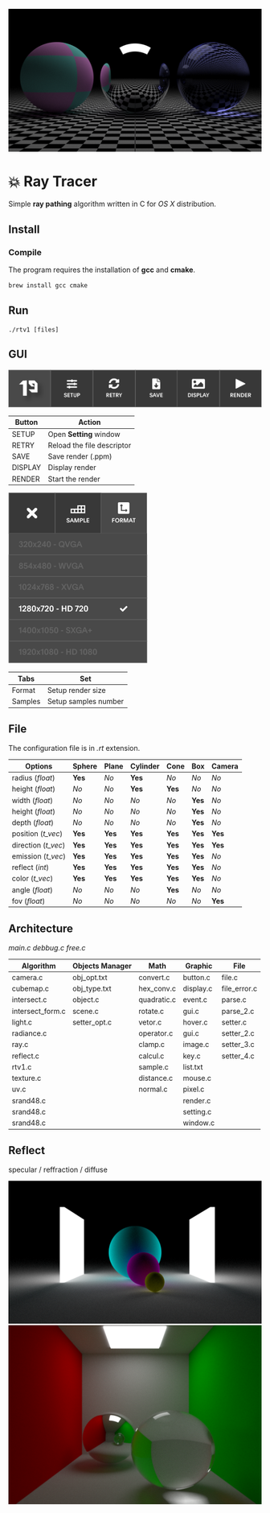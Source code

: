 ![RT](https://raw.githubusercontent.com/mcabrol/RT/master/img/Present.png)

# 💥 Ray Tracer

Simple **ray pathing** algorithm written in C for _OS X_ distribution.

## Install

### Compile

The program requires the installation of **gcc** and **cmake**.

```shell
brew install gcc cmake
```
## Run

```shell
./rtv1 [files]
```

## GUI

![GUI](https://raw.githubusercontent.com/mcabrol/RT/master/img/UX_main.png) <br>

| Button  | Action                     |
|---------|----------------------------|
| SETUP   | Open **Setting** window    |
| RETRY   | Reload the file descriptor |
| SAVE    | Save render (.ppm)         |
| DISPLAY | Display render             |
| RENDER  | Start the render           |

![GUI](https://raw.githubusercontent.com/mcabrol/RT/master/img/UX_setting.png) <br>

| Tabs    | Set                  |
|---------|----------------------|
| Format  | Setup render size    |
| Samples | Setup samples number |

## File

The configuration file is in _.rt_ extension.

| Options       	   | Sphere 	 | Plane  	| Cylinder	| Cone	  | Box	    | Camera	|
| ------------------ | --------- | -------- | --------- | ------- | ------- | ------- |
| radius (_float_)	 | **Yes**   | _No_   	| **Yes**	  | _No_	  | _No_	  | _No_    |
| height (_float_)	 | _No_		   | _No_		  | **Yes**  	| **Yes** | _No_  	| _No_  	|
| width (_float_)		 | _No_		   | _No_		  | _No_		  | _No_	  | **Yes**	| _No_		|
| height (_float_)   | _No_		   | _No_		  | _No_		  | _No_	  | **Yes**	| _No_		|
| depth (_float_)	   | _No_		   | _No_		  | _No_		  | _No_	  | **Yes**	| _No_		|
| position (_t_vec_) | **Yes**	 | **Yes**	| **Yes**		| **Yes**	| **Yes**	| **Yes** |
| direction (_t_vec_)| **Yes**	 | **Yes**	| **Yes**		| **Yes**	| **Yes**	| **Yes**	|
| emission (_t_vec_) | **Yes**	 | **Yes**	| **Yes**		| **Yes**	| **Yes**	| _No_		|
| reflect (_int_)    | **Yes**	 | **Yes**	| **Yes**		| **Yes**	| **Yes**	| _No_		|
| color (_t_vec_)	   | **Yes**	 | **Yes**	| **Yes**		| **Yes**	| **Yes**	| _No_		|
| angle (_float_)	   | _No_		   | _No_		  | _No_		  | **Yes**	| _No_	  | _No_		|
| fov (_float_)	     | _No_		   | _No_		  | _No_		  | _No_	  | _No_	  | **Yes**	|

## Architecture

_main.c_ 
_debbug.c_ 
_free.c_

| Algorithm          | Objects Manager   | Math         | Graphic      | File         |
| ------------------ | ----------------- | ------------ | ------------ | ------------ |
| camera.c           | obj_opt.txt       | convert.c    | button.c     | file.c       |
| cubemap.c          | obj_type.txt      | hex_conv.c   | display.c    | file_error.c |
| intersect.c        | object.c          | quadratic.c  | event.c      | parse.c      |
| intersect_form.c   | scene.c           | rotate.c     | gui.c        | parse_2.c    |
| light.c            | setter_opt.c      | vetor.c      | hover.c      | setter.c     |
| radiance.c         |                   | operator.c   | gui.c        | setter_2.c   |
| ray.c              |                   | clamp.c      | image.c      | setter_3.c   |
| reflect.c          |                   | calcul.c     | key.c        | setter_4.c   |
| rtv1.c             |                   | sample.c     | list.txt     |              |
| texture.c          |                   | distance.c   | mouse.c      |              |
| uv.c               |                   | normal.c     | pixel.c      |              |
| srand48.c          |                   |              | render.c     |              |
| srand48.c          |                   |              | setting.c    |              |
| srand48.c          |                   |              | window.c     |              |


## Reflect

specular / reffraction / diffuse

![GUI](https://raw.githubusercontent.com/mcabrol/RT/master/img/light.png)
![GUI](https://raw.githubusercontent.com/mcabrol/RT/master/img/cornell_box.png)
